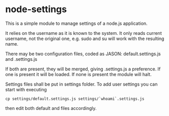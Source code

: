 node-settings
=============

This is a simple module to manage settings of a node.js application.

It relies on the username as it is known to the system. It only reads current username, not the original one, e.g. sudo and su will work with the resulting name.

There may be two configuration files, coded as JASON: default.settings.js and <username>.settings.js

If both are present, they will be merged, giving <username>.settings.js a preference. If one is present it will be loaded. If none is present the module will halt.

Settings files shall be put in settings folder. To add user settings you can start with executing

```shell
cp settings/default.settings.js settings/`whoami`.settings.js
```

then edit both default and <user> files accordingly.

